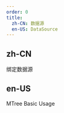 ```yaml
---
order: 0
title:
  zh-CN: 数据源
  en-US: DataSource
---
```


## zh-CN

绑定数据源

## en-US

MTree Basic Usage